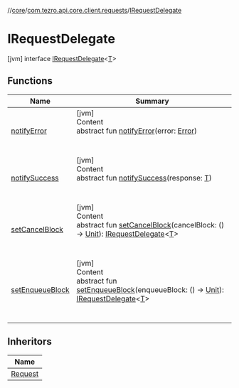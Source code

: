 //[core](../../../index.md)/[com.tezro.api.core.client.requests](../index.md)/[IRequestDelegate](index.md)



# IRequestDelegate  
 [jvm] interface [IRequestDelegate](index.md)<[T](index.md)>   


## Functions  
  
|  Name |  Summary | 
|---|---|
| <a name="com.tezro.api.core.client.requests/IRequestDelegate/notifyError/#com.tezro.api.core.client.responses.Error/PointingToDeclaration/"></a>[notifyError](notify-error.md)| <a name="com.tezro.api.core.client.requests/IRequestDelegate/notifyError/#com.tezro.api.core.client.responses.Error/PointingToDeclaration/"></a>[jvm]  <br>Content  <br>abstract fun [notifyError](notify-error.md)(error: [Error](../../com.tezro.api.core.client.responses/-error/index.md))  <br><br><br>|
| <a name="com.tezro.api.core.client.requests/IRequestDelegate/notifySuccess/#TypeParam(bounds=[kotlin.Any?])/PointingToDeclaration/"></a>[notifySuccess](notify-success.md)| <a name="com.tezro.api.core.client.requests/IRequestDelegate/notifySuccess/#TypeParam(bounds=[kotlin.Any?])/PointingToDeclaration/"></a>[jvm]  <br>Content  <br>abstract fun [notifySuccess](notify-success.md)(response: [T](index.md))  <br><br><br>|
| <a name="com.tezro.api.core.client.requests/IRequestDelegate/setCancelBlock/#kotlin.Function0[kotlin.Unit]/PointingToDeclaration/"></a>[setCancelBlock](set-cancel-block.md)| <a name="com.tezro.api.core.client.requests/IRequestDelegate/setCancelBlock/#kotlin.Function0[kotlin.Unit]/PointingToDeclaration/"></a>[jvm]  <br>Content  <br>abstract fun [setCancelBlock](set-cancel-block.md)(cancelBlock: () -> [Unit](https://kotlinlang.org/api/latest/jvm/stdlib/kotlin/-unit/index.html)): [IRequestDelegate](index.md)<[T](index.md)>  <br><br><br>|
| <a name="com.tezro.api.core.client.requests/IRequestDelegate/setEnqueueBlock/#kotlin.Function0[kotlin.Unit]/PointingToDeclaration/"></a>[setEnqueueBlock](set-enqueue-block.md)| <a name="com.tezro.api.core.client.requests/IRequestDelegate/setEnqueueBlock/#kotlin.Function0[kotlin.Unit]/PointingToDeclaration/"></a>[jvm]  <br>Content  <br>abstract fun [setEnqueueBlock](set-enqueue-block.md)(enqueueBlock: () -> [Unit](https://kotlinlang.org/api/latest/jvm/stdlib/kotlin/-unit/index.html)): [IRequestDelegate](index.md)<[T](index.md)>  <br><br><br>|


## Inheritors  
  
|  Name | 
|---|
| <a name="com.tezro.api.core.client.requests/Request///PointingToDeclaration/"></a>[Request](../-request/index.md)|

